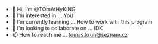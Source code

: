- 👋 Hi, I’m @TOmAtHyKING
- 👀 I’m interested in ... You
- 🌱 I’m currently learning ... How to work with this program
- 💞️ I’m looking to collaborate on ... IDK
- 📫 How to reach me ... tomas.kruh@seznam.cz

<!---
TOmAtHyKING/TOmAtHyKING is a ✨ special ✨ repository because its `README.md` (this file) appears on your GitHub profile.
You can click the Preview link to take a look at your changes.
--->
